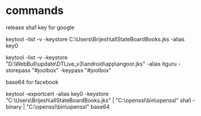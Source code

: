 # commands
release sha1 key for google 

keytool -list -v -keystore C:\Users\Brijesh\allStateBoardBooks.jks -alias key0



keytool -list -v -keystore "D:\WebBull\update\DTLive_v3\android\app\angoor.jks" -alias itguru -storepass "#joolbox" -keypass "#joolbox"

base64 for facebook 

keytool -exportcert -alias key0 -keystore "C:\Users\Brijesh\allStateBoardBooks.jks"  | "C:\openssl\bin\openssl" sha1 -binary | "C:\openssl\bin\openssl" base64


